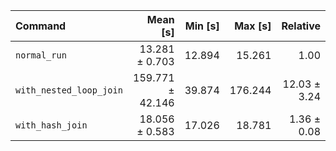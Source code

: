 | Command | Mean [s] | Min [s] | Max [s] | Relative |
|:---|---:|---:|---:|---:|
| `normal_run` | 13.281 ± 0.703 | 12.894 | 15.261 | 1.00 |
| `with_nested_loop_join` | 159.771 ± 42.146 | 39.874 | 176.244 | 12.03 ± 3.24 |
| `with_hash_join` | 18.056 ± 0.583 | 17.026 | 18.781 | 1.36 ± 0.08 |
